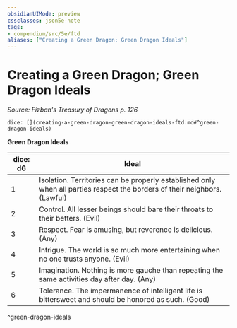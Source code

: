 ```yaml
---
obsidianUIMode: preview
cssclasses: json5e-note
tags:
- compendium/src/5e/ftd
aliases: ["Creating a Green Dragon; Green Dragon Ideals"]
---
```

# Creating a Green Dragon; Green Dragon Ideals
*Source: Fizban's Treasury of Dragons p. 126* 

`dice: [](creating-a-green-dragon-green-dragon-ideals-ftd.md#^green-dragon-ideals)`

**Green Dragon Ideals**

| dice: d6 | Ideal |
|----------|-------|
| 1 | Isolation. Territories can be properly established only when all parties respect the borders of their neighbors. (Lawful) |
| 2 | Control. All lesser beings should bare their throats to their betters. (Evil) |
| 3 | Respect. Fear is amusing, but reverence is delicious. (Any) |
| 4 | Intrigue. The world is so much more entertaining when no one trusts anyone. (Evil) |
| 5 | Imagination. Nothing is more gauche than repeating the same activities day after day. (Any) |
| 6 | Tolerance. The impermanence of intelligent life is bittersweet and should be honored as such. (Good) |
^green-dragon-ideals